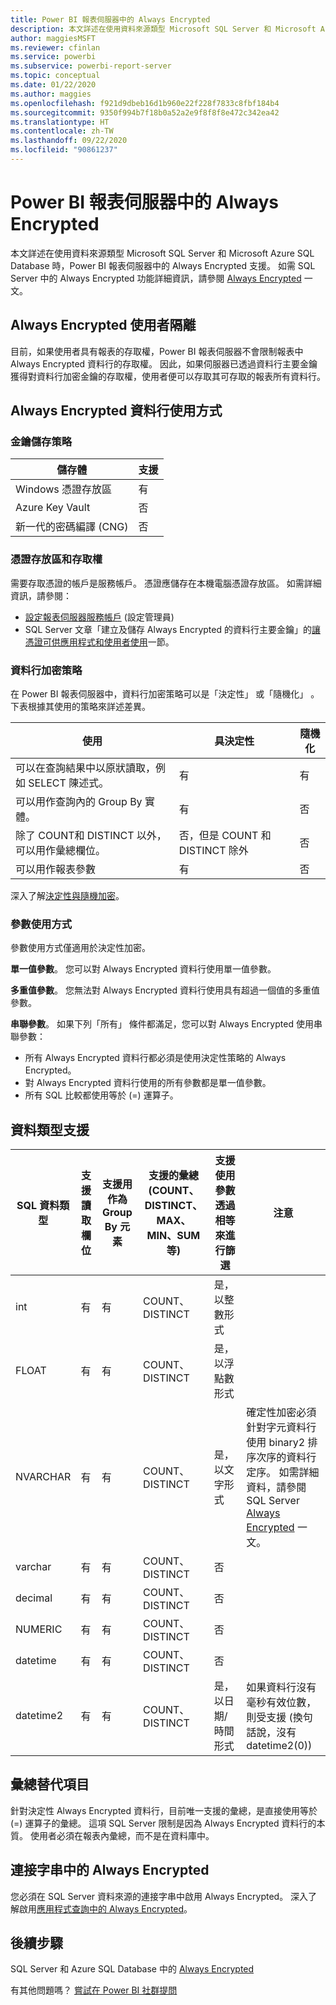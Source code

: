 ```yaml
---
title: Power BI 報表伺服器中的 Always Encrypted
description: 本文詳述在使用資料來源類型 Microsoft SQL Server 和 Microsoft Azure SQL Database 時，Power BI 報表伺服器中的 Always Encrypted 支援。
author: maggiesMSFT
ms.reviewer: cfinlan
ms.service: powerbi
ms.subservice: powerbi-report-server
ms.topic: conceptual
ms.date: 01/22/2020
ms.author: maggies
ms.openlocfilehash: f921d9dbeb16d1b960e22f228f7833c8fbf184b4
ms.sourcegitcommit: 9350f994b7f18b0a52a2e9f8f8f8e472c342ea42
ms.translationtype: HT
ms.contentlocale: zh-TW
ms.lasthandoff: 09/22/2020
ms.locfileid: "90861237"
---
```

# <a name="always-encrypted-in-power-bi-report-server"></a>Power BI 報表伺服器中的 Always Encrypted

本文詳述在使用資料來源類型 Microsoft SQL Server 和 Microsoft Azure SQL Database 時，Power BI 報表伺服器中的 Always Encrypted 支援。 如需 SQL Server 中的 Always Encrypted 功能詳細資訊，請參閱 [Always Encrypted](/sql/relational-databases/security/encryption/always-encrypted-database-engine) 一文。

## <a name="always-encrypted-user-isolation"></a>Always Encrypted 使用者隔離

目前，如果使用者具有報表的存取權，Power BI 報表伺服器不會限制報表中 Always Encrypted 資料行的存取權。  因此，如果伺服器已透過資料行主要金鑰獲得對資料行加密金鑰的存取權，使用者便可以存取其可存取的報表所有資料行。

## <a name="always-encrypted-column-usage"></a>Always Encrypted 資料行使用方式

### <a name="key-storage-strategies"></a>金鑰儲存策略

|儲存體  |支援  |
|---------|---------|
|Windows 憑證存放區 | 有 |
|Azure Key Vault | 否 |
| 新一代的密碼編譯 (CNG) | 否 |

### <a name="certificate-storage-and-access"></a>憑證存放區和存取權

需要存取憑證的帳戶是服務帳戶。 憑證應儲存在本機電腦憑證存放區。 如需詳細資訊，請參閱：

- [設定報表伺服器服務帳戶](/sql/reporting-services/install-windows/configure-the-report-server-service-account-ssrs-configuration-manager) (設定管理員)
- SQL Server 文章「建立及儲存 Always Encrypted 的資料行主要金鑰」的[讓憑證可供應用程式和使用者使用](/sql/relational-databases/security/encryption/create-and-store-column-master-keys-always-encrypted#making-certificates-available-to-applications-and-users)一節。

### <a name="column-encryption-strategy"></a>資料行加密策略

在 Power BI 報表伺服器中，資料行加密策略可以是「決定性」  或「隨機化」  。 下表根據其使用的策略來詳述差異。

|使用  |具決定性  |隨機化  |
|---------|---------|---------|
|可以在查詢結果中以原狀讀取，例如 SELECT 陳述式。 | 有  | 有  |
|可以用作查詢內的 Group By 實體。 | 有 | 否 |
|除了 COUNT和 DISTINCT 以外，可以用作彙總欄位。 | 否，但是 COUNT 和 DISTINCT 除外 | 否 |
|可以用作報表參數 | 有 | 否 |

深入了解[決定性與隨機加密](/sql/relational-databases/security/encryption/always-encrypted-database-engine#selecting--deterministic-or-randomized-encryption)。

### <a name="parameter-usage"></a>參數使用方式

參數使用方式僅適用於決定性加密。

**單一值參數**。  您可以對 Always Encrypted 資料行使用單一值參數。

**多重值參數**。 您無法對 Always Encrypted 資料行使用具有超過一個值的多重值參數。

**串聯參數**。 如果下列「所有」  條件都滿足，您可以對 Always Encrypted 使用串聯參數：

- 所有 Always Encrypted 資料行都必須是使用決定性策略的 Always Encrypted。
- 對 Always Encrypted 資料行使用的所有參數都是單一值參數。
- 所有 SQL 比較都使用等於 (=) 運算子。

## <a name="datatype-support"></a>資料類型支援

| SQL 資料類型 | 支援讀取欄位 | 支援用作為 Group By 元素 | 支援的彙總 (COUNT、DISTINCT、MAX、MIN、SUM 等) | 支援使用參數透過相等來進行篩選 | 注意 |
| --- | --- | --- | --- | --- | --- |
| int | 有 | 有 | COUNT、DISTINCT | 是，以整數形式 |   |
| FLOAT | 有 | 有 | COUNT、DISTINCT | 是，以浮點數形式 |   |
| NVARCHAR | 有 | 有 | COUNT、DISTINCT | 是，以文字形式 | 確定性加密必須針對字元資料行使用 binary2 排序次序的資料行定序。 如需詳細資料，請參閱 SQL Server [Always Encrypted](/sql/relational-databases/security/encryption/always-encrypted-database-engine#selecting--deterministic-or-randomized-encryption) 一文。  |
| varchar | 有 | 有 | COUNT、DISTINCT | 否 |   |
| decimal | 有 | 有 | COUNT、DISTINCT | 否 |   |
| NUMERIC | 有 | 有 | COUNT、DISTINCT | 否 |   |
| datetime | 有 | 有 | COUNT、DISTINCT | 否 |   |
| datetime2 | 有 | 有 | COUNT、DISTINCT | 是，以日期/時間形式 | 如果資料行沒有毫秒有效位數，則受支援 (換句話說，沒有 datetime2(0)) |

## <a name="aggregation-alternatives"></a>彙總替代項目

針對決定性 Always Encrypted 資料行，目前唯一支援的彙總，是直接使用等於 (=) 運算子的彙總。 這項 SQL Server 限制是因為 Always Encrypted 資料行的本質。 使用者必須在報表內彙總，而不是在資料庫中。

## <a name="always-encrypted-in-connection-strings"></a>連接字串中的 Always Encrypted

您必須在 SQL Server 資料來源的連接字串中啟用 Always Encrypted。 深入了解啟用[應用程式查詢中的 Always Encrypted](/sql/relational-databases/security/encryption/develop-using-always-encrypted-with-net-framework-data-provider#enabling-always-encrypted-for-application-queries)。

## <a name="next-steps"></a>後續步驟

SQL Server 和 Azure SQL Database 中的 [Always Encrypted](/sql/relational-databases/security/encryption/always-encrypted-database-engine)

有其他問題嗎？ [嘗試在 Power BI 社群提問](https://community.powerbi.com/)